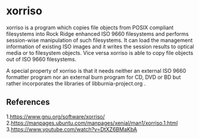 # xorriso
 xorriso is a program which copies file objects from POSIX compliant filesystems into  Rock
Ridge  enhanced  ISO  9660  filesystems  and  performs  session-wise  manipulation of such
filesystems. It can load the management information of existing ISO images and  it  writes
the session results to optical media or to filesystem objects.
Vice versa xorriso is able to copy file objects out of ISO 9660 filesystems.

A  special  property  of  xorriso  is that it needs neither an external ISO 9660 formatter
program nor an external burn program for  CD,  DVD  or  BD  but  rather  incorporates  the
libraries of libburnia-project.org .

## References
1.<https://www.gnu.org/software/xorriso/>
2.<https://manpages.ubuntu.com/manpages/xenial/man1/xorriso.1.html>
3.<https://www.youtube.com/watch?v=DtXZ6BMaKbA>
